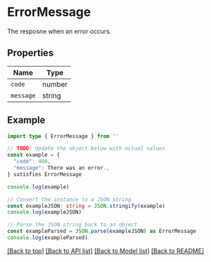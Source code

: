
# ErrorMessage

The resposne when an error occurs.

## Properties

Name | Type
------------ | -------------
`code` | number
`message` | string

## Example

```typescript
import type { ErrorMessage } from ''

// TODO: Update the object below with actual values
const example = {
  "code": 400,
  "message": There was an error.,
} satisfies ErrorMessage

console.log(example)

// Convert the instance to a JSON string
const exampleJSON: string = JSON.stringify(example)
console.log(exampleJSON)

// Parse the JSON string back to an object
const exampleParsed = JSON.parse(exampleJSON) as ErrorMessage
console.log(exampleParsed)
```

[[Back to top]](#) [[Back to API list]](../README.md#api-endpoints) [[Back to Model list]](../README.md#models) [[Back to README]](../README.md)


